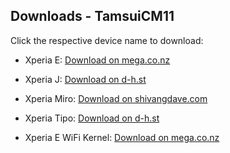 ## Downloads - TamsuiCM11

Click the respective device name to download:

- Xperia E: [Download on mega.co.nz](https://mega.co.nz/#!d4l20Zba!xwRZ3twq58M5w8Jx6T8CzFQNUKDG_HngmEKM0UF48w0)
- Xperia J: [Download on d-h.st](http://d-h.st/RdK)
- Xperia Miro: [Download on shivangdave.com](http://shivangdave.com/roms.html)
- Xperia Tipo: [Download on d-h.st](http://d-h.st/CIo)

- Xperia E WiFi Kernel: [Download on mega.co.nz](https://mega.co.nz/#!IlkzibSS!Xn9YoudsjJybrULSLka7H0Z0IeqaK6ecVQuK050iVb0)
